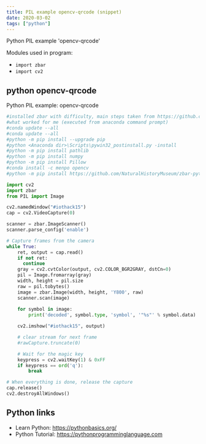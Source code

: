 ```yaml
---
title: PIL example opencv-qrcode (snippet)
date: 2020-03-02
tags: ["python"]
---
```

Python PIL example 'opencv-qrcode'


Modules used in program: 
* `import zbar`
* `import cv2`

## python opencv-qrcode

Python PIL example: opencv-qrcode

```python
#installed zbar with difficulty, main steps taken from https://github.com/NaturalHistoryMuseum/gouda
#what worked for me (executed from anaconda command prompt)
#conda update --all
#conda update --all
#python -m pip install --upgrade pip
#python <Anaconda dir>\Scripts\pywin32_postinstall.py -install
#python -m pip install pathlib
#python -m pip install numpy
#python -m pip install Pillow
#conda install -c menpo opencv
#python -m pip install https://github.com/NaturalHistoryMuseum/zbar-python-patched/releases/download/v0.10/zbar-0.10-cp27-none-win32.whl

import cv2
import zbar
from PIL import Image

cv2.namedWindow("#iothack15")
cap = cv2.VideoCapture(0)

scanner = zbar.ImageScanner()
scanner.parse_config('enable')

# Capture frames from the camera
while True:
    ret, output = cap.read()
    if not ret:
	  continue
    gray = cv2.cvtColor(output, cv2.COLOR_BGR2GRAY, dstCn=0)
    pil = Image.fromarray(gray)
    width, height = pil.size
    raw = pil.tobytes()
    image = zbar.Image(width, height, 'Y800', raw)
    scanner.scan(image)
	
    for symbol in image:
        print('decoded', symbol.type, 'symbol', '"%s"' % symbol.data)

    cv2.imshow("#iothack15", output)

    # clear stream for next frame
    #rawCapture.truncate(0)

    # Wait for the magic key
    keypress = cv2.waitKey(1) & 0xFF
    if keypress == ord('q'):
    	break

# When everything is done, release the capture
cap.release()
cv2.destroyAllWindows()


```

## Python links

- Learn Python: https://pythonbasics.org/
- Python Tutorial: https://pythonprogramminglanguage.com
